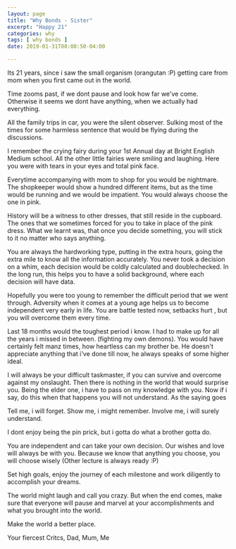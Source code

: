 ```yaml
---
layout: page
title: "Why Bonds - Sister"
excerpt: "Happy 21"
categories: why
tags: [ why bonds ]
date: 2019-01-31T08:08:50-04:00

---
```


Its 21 years, since i saw the small organism (orangutan :P) getting care from mom when you first
came out in the world.

Time zooms past, if we dont pause and look how far we've come. Otherwise it seems we dont have anything,
when we actually had everything.

All the family trips in car, you were the silent observer. Sulking most of the times for some harmless
sentence that would be flying during the discussions.

I remember the crying fairy during your 1st Annual day at Bright English Medium school. All the other 
little fairies were smiling and laughing. Here you were with tears in your eyes and total pink face.

Everytime accompanying with mom to shop for you would be nightmare. The shopkeeper would show a
hundred different items, but as the time would be running and we would be impatient. You would
always choose the one in pink.

History will be a witness to other dresses, that still reside in the cupboard. The ones that we
sometimes forced for you to take in place of the pink dress. What we learnt was, that once you
decide something, you will stick to it no matter who says anything.

You are always the hardworking type, putting in the extra hours, going the extra mile to 
know all the information accurately. You never took a decision on a whim, each decision would
be coldly calculated and doublechecked. In the long run, this helps you to have a solid background,
where each decision will have data.

Hopefully you were too young to remember the difficult period that we went through. Adversity when 
it comes at a young age helps us to become independent very early in life. You are battle tested now,
setbacks hurt , but you will overcome them every time.


Last 18 months would the toughest period i know. I had to make up for all the years i missed in between.
(fighting my own demons). You would have certainly felt manz times, how heartless can my brother be.
He doesn't appreciate anything that i've done till now, he always speaks of some higher ideal.

I will always be your difficult taskmaster, if you can survive and overcome against my onslaught. 
Then there is nothing in the world that would surprise you. Being the elder one, i have to pass
on my knowledge with you. Now if i say, do this when that happens you will not understand. 
As the saying goes

Tell me, i will forget.
Show me, i might remember.
Involve me, i will surely understand.

I dont enjoy being the pin prick, but i gotta do what a brother gotta do.

You are independent and can take your own decision. Our wishes and love will always be with you. 
Because we know that anything you choose, you will choose wisely (Other lecture is always ready :P)


Set high goals, enjoy the journey of each milestone and work diligently to accomplish your dreams.

The world might laugh and call you crazy. But when the end comes, make sure that everyone will pause and 
marvel at your accomplishments and what you brought into the world.

Make the world a better place.

Your fiercest Critcs,
Dad, Mum, Me

